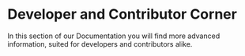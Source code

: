 # Developer and Contributor Corner

In this section of our Documentation you will find more advanced information, suited for developers and contributors alike.